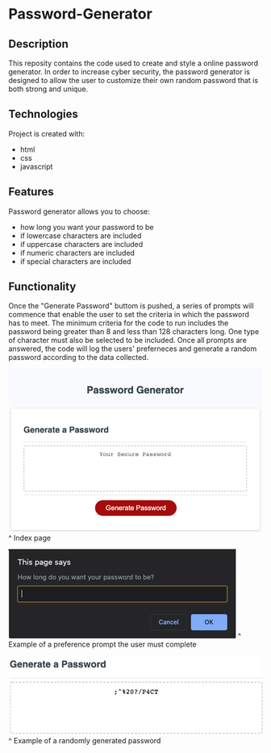 # Password-Generator

## Description
This reposity contains the code used to create and style a online password generator. In order to increase cyber security, the password generator is designed to allow the user to customize their own random password that is both strong and unique. 

## Technologies
Project is created with:
* html
* css
* javascript

## Features
Password generator allows you to choose: 
* how long you want your password to be 
* if lowercase characters are included
* if uppercase characters are included
* if numeric characters are included 
* if special characters are included

## Functionality 
Once the "Generate Password" buttom is pushed, a series of prompts will commence that enable the user to set the criteria in which the password has to meet. The minimum criteria for the code to run includes the password being greater than 8 and less than 128 characters long. One type of character must also be selected to be included. Once all prompts are answered, the code will log the users' preferneces and generate a random password according to the data collected.

![index](assets/index.png)
^ Index page

![Example of the prompts](assets/example-prompt.png)
^ Example of a preference prompt the user must complete

![Example of randomly generated password](assets/password-example.png)
^ Example of a randomly generated password

